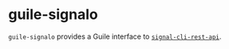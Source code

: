 # guile-signalo

`guile-signalo` provides a Guile interface to [`signal-cli-rest-api`](https://github.com/bbernhard/signal-cli-rest-api).
